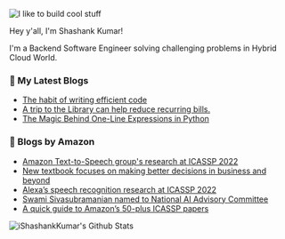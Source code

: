![I like to build cool stuff](https://res.cloudinary.com/dt8g3rhcy/image/upload/v1595929574/i_like_to_build_cool_shit._1_nzbwjh.png)

Hey y'all, I'm Shashank Kumar! 

I'm a Backend Software Engineer solving challenging problems in Hybrid Cloud World.

### 📕 My Latest Blogs
<!-- BLOG-POST-LIST:START -->
- [The habit of writing efficient code](https://medium.com/@ishashankkumar/the-habit-of-writing-efficient-code-153b05f04269?source=rss-d24dda280d5f------2)
- [A trip to the Library can help reduce recurring bills.](https://medium.com/swlh/a-trip-to-the-library-can-help-reduce-recurring-bills-23bca495cdf5?source=rss-d24dda280d5f------2)
- [The Magic Behind One-Line Expressions in Python](https://medium.com/swlh/the-magic-behind-one-line-expressions-in-python-816c10180c5c?source=rss-d24dda280d5f------2)
<!-- BLOG-POST-LIST:END -->

### 📕 Blogs by Amazon
<!-- AMAZON-BLOG-POST-LIST:START -->
- [Amazon Text-to-Speech group&#39;s research at ICASSP 2022](https://www.amazon.science/blog/amazon-text-to-speech-groups-research-at-icassp-2022)
- [New textbook focuses on making better decisions in business and beyond](https://www.amazon.science/latest-news/matt-taddy-business-analytics-data-science-interview)
- [Alexa’s speech recognition research at ICASSP 2022](https://www.amazon.science/blog/alexas-speech-recognition-research-at-icassp-2022)
- [Swami Sivasubramanian named to National AI Advisory Committee](https://www.amazon.science/latest-news/swami-sivasubramanian-named-to-national-ai-advisory-committee)
- [A quick guide to Amazon’s 50-plus ICASSP papers](https://www.amazon.science/blog/a-quick-guide-to-amazons-50-plus-icassp-papers)
<!-- AMAZON-BLOG-POST-LIST:END -->



<img align="center" alt="iShashankKumar's Github Stats" src="https://github-readme-stats.vercel.app/api?username=ishashankkumar&show_icons=true&hide_border=true" />
